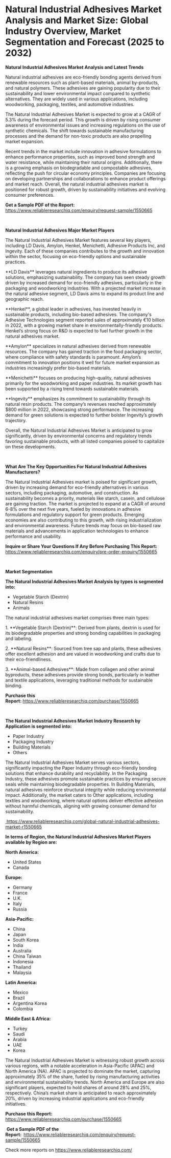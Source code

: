 <p><h1>Natural Industrial Adhesives Market Analysis and Market Size: Global Industry Overview, Market Segmentation and Forecast (2025 to 2032)</h1></p><p><strong>Natural Industrial Adhesives Market Analysis and Latest Trends</strong></p>
<p><p>Natural industrial adhesives are eco-friendly bonding agents derived from renewable resources such as plant-based materials, animal by-products, and natural polymers. These adhesives are gaining popularity due to their sustainability and lower environmental impact compared to synthetic alternatives. They are widely used in various applications, including woodworking, packaging, textiles, and automotive industries.</p><p>The Natural Industrial Adhesives Market is expected to grow at a CAGR of 5.3% during the forecast period. This growth is driven by rising consumer awareness of environmental issues and increasing regulations on the use of synthetic chemicals. The shift towards sustainable manufacturing processes and the demand for non-toxic products are also propelling market expansion.</p><p>Recent trends in the market include innovation in adhesive formulations to enhance performance properties, such as improved bond strength and water resistance, while maintaining their natural origins. Additionally, there is a growing emphasis on biodegradable and compostable adhesives, reflecting the push for circular economy principles. Companies are focusing on developing partnerships and collaborations to enhance product offerings and market reach. Overall, the natural industrial adhesives market is positioned for robust growth, driven by sustainability initiatives and evolving consumer preferences.</p></p>
<p><strong>Get a Sample PDF of the Report:&nbsp;</strong> <a href="https://www.reliableresearchiq.com/enquiry/request-sample/1550665?utm_campaign=3055&utm_medium=2&utm_source=Github&utm_content=ia&utm_term=02042025&utm_id=natural-industrial-adhesives">https://www.reliableresearchiq.com/enquiry/request-sample/1550665</a></p>
<p>&nbsp;</p>
<p><strong>Natural Industrial Adhesives Major Market Players</strong></p>
<p><p>The Natural Industrial Adhesives Market features several key players, including LD Davis, Amylon, Henkel, Menichetti, Adhesive Products Inc, and Ingevity. Each of these companies contributes to the growth and innovation within the sector, focusing on eco-friendly options and sustainable practices.</p><p>**LD Davis** leverages natural ingredients to produce its adhesive solutions, emphasizing sustainability. The company has seen steady growth driven by increased demand for eco-friendly adhesives, particularly in the packaging and woodworking industries. With a projected market increase in the natural adhesive segment, LD Davis aims to expand its product line and geographic reach.</p><p>**Henkel**, a global leader in adhesives, has invested heavily in sustainable products, including bio-based adhesives. The company's Adhesive Technologies segment reported sales of approximately €10 billion in 2022, with a growing market share in environmentally-friendly products. Henkel’s strong focus on R&D is expected to fuel further growth in the natural adhesives market.</p><p>**Amylon** specializes in natural adhesives derived from renewable resources. The company has gained traction in the food packaging sector, where compliance with safety standards is paramount. Amylon’s commitment to innovation positions it well for future market expansion as industries increasingly prefer bio-based materials.</p><p>**Menichetti** focuses on producing high-quality, natural adhesives primarily for the woodworking and paper industries. Its market growth has been supported by a rising trend towards sustainable materials. </p><p>**Ingevity** emphasizes its commitment to sustainability through its natural resin products. The company’s revenues reached approximately $800 million in 2022, showcasing strong performance. The increasing demand for green solutions is expected to further bolster Ingevity’s growth trajectory.</p><p>Overall, the Natural Industrial Adhesives Market is anticipated to grow significantly, driven by environmental concerns and regulatory trends favoring sustainable products, with all listed companies poised to capitalize on these developments.</p></p>
<p>&nbsp;</p>
<p><strong>What Are The Key Opportunities For Natural Industrial Adhesives Manufacturers?</strong></p>
<p><p>The Natural Industrial Adhesives market is poised for significant growth, driven by increasing demand for eco-friendly alternatives in various sectors, including packaging, automotive, and construction. As sustainability becomes a priority, materials like starch, casein, and cellulose are gaining traction. The market is projected to expand at a CAGR of around 6-8% over the next five years, fueled by innovations in adhesive formulations and regulatory support for green products. Emerging economies are also contributing to this growth, with rising industrialization and environmental awareness. Future trends may focus on bio-based raw materials and advancements in application technologies to enhance performance and usability.</p></p>
<p><strong>Inquire or Share Your Questions If Any Before Purchasing This Report:</strong> <a href="https://www.reliableresearchiq.com/enquiry/pre-order-enquiry/1550665?utm_campaign=3055&utm_medium=2&utm_source=Github&utm_content=ia&utm_term=02042025&utm_id=natural-industrial-adhesives">https://www.reliableresearchiq.com/enquiry/pre-order-enquiry/1550665</a></p>
<p>&nbsp;</p>
<p><strong>Market Segmentation</strong></p>
<p><strong>The Natural Industrial Adhesives Market Analysis by types is segmented into:</strong></p>
<p><ul><li>Vegetable Starch (Dextrin)</li><li>Natural Resins</li><li>Animals</li></ul></p>
<p><p>The natural industrial adhesives market comprises three main types: </p><p>1. **Vegetable Starch (Dextrin)**: Derived from plants, dextrin is used for its biodegradable properties and strong bonding capabilities in packaging and labeling. </p><p>2. **Natural Resins**: Sourced from tree sap and plants, these adhesives offer excellent adhesion and are valued in woodworking and crafts due to their eco-friendliness.</p><p>3. **Animal-based Adhesives**: Made from collagen and other animal byproducts, these adhesives provide strong bonds, particularly in leather and textile applications, leveraging traditional methods for sustainable binding.</p></p>
<p><strong>Purchase this Report:&nbsp;</strong><a href="https://www.reliableresearchiq.com/purchase/1550665?utm_campaign=3055&utm_medium=2&utm_source=Github&utm_content=ia&utm_term=02042025&utm_id=natural-industrial-adhesives">https://www.reliableresearchiq.com/purchase/1550665</a></p>
<p>&nbsp;</p>
<p><strong>The Natural Industrial Adhesives Market Industry Research by Application is segmented into:</strong></p>
<p><ul><li>Paper Industry</li><li>Packaging Industry</li><li>Building Materials</li><li>Others</li></ul></p>
<p><p>The Natural Industrial Adhesives Market serves various sectors, significantly impacting the Paper Industry through eco-friendly bonding solutions that enhance durability and recyclability. In the Packaging Industry, these adhesives promote sustainable practices by ensuring secure seals while maintaining biodegradable properties. In Building Materials, natural adhesives reinforce structural integrity while reducing environmental impact. Additionally, the market caters to Other applications, including textiles and woodworking, where natural options deliver effective adhesion without harmful chemicals, aligning with growing consumer demand for sustainability.</p></p>
<p><a href="https://www.reliableresearchiq.com/global-natural-industrial-adhesives-market-r1550665?utm_campaign=3055&utm_medium=2&utm_source=Github&utm_content=ia&utm_term=02042025&utm_id=natural-industrial-adhesives">&nbsp;https://www.reliableresearchiq.com/global-natural-industrial-adhesives-market-r1550665</a></p>
<p><strong>In terms of Region, the Natural Industrial Adhesives Market Players available by Region are:</strong></p>
<p>
    <p> <strong> North America: </strong>
        <ul>
            <li>United States</li>
            <li>Canada</li>
        </ul>
        </p> 
    <p> <strong> Europe: </strong>
        <ul>
            <li>Germany</li>
            <li>France</li>
            <li>U.K.</li>
            <li>Italy</li>
            <li>Russia</li>
        </ul>
        </p> 
    <p> <strong> Asia-Pacific: </strong>
        <ul>
            <li>China</li>
            <li>Japan</li>
            <li>South Korea</li>
            <li>India</li>
            <li>Australia</li>
            <li>China Taiwan</li>
            <li>Indonesia</li>
            <li>Thailand</li>
            <li>Malaysia</li>
        </ul>
        </p> 
    <p> <strong> Latin America: </strong>
        <ul>
            <li>Mexico</li>
            <li>Brazil</li>
            <li>Argentina Korea</li>
            <li>Colombia</li>
        </ul>
        </p> 
    <p> <strong> Middle East & Africa: </strong>
        <ul>
            <li>Turkey</li>
            <li>Saudi</li>
            <li>Arabia</li>
            <li>UAE</li>
            <li>Korea</li>
        </ul>
    </p>
    </p>
<p><p>The Natural Industrial Adhesives Market is witnessing robust growth across various regions, with a notable acceleration in Asia-Pacific (APAC) and North America (NA). APAC is projected to dominate the market, capturing approximately 35% of the share, fueled by rising manufacturing activities and environmental sustainability trends. North America and Europe are also significant players, expected to hold shares of around 28% and 25%, respectively. China’s market share is anticipated to reach approximately 20%, driven by increasing industrial applications and eco-friendly initiatives.</p></p>
<p><strong>Purchase this Report: </strong><a href="https://www.reliableresearchiq.com/purchase/1550665?utm_campaign=3055&utm_medium=2&utm_source=Github&utm_content=ia&utm_term=02042025&utm_id=natural-industrial-adhesives">https://www.reliableresearchiq.com/purchase/1550665</a></p>
<p>&nbsp;<strong>Get a Sample PDF of the Report:&nbsp;&nbsp;</strong><a href="https://www.reliableresearchiq.com/enquiry/request-sample/1550665?utm_campaign=3055&utm_medium=2&utm_source=Github&utm_content=ia&utm_term=02042025&utm_id=natural-industrial-adhesives">https://www.reliableresearchiq.com/enquiry/request-sample/1550665</a></p>
<p><strong></strong></p>
<p>Check more reports on <a href="https://www.reliableresearchiq.com/?utm_campaign=3055&utm_medium=2&utm_source=Github&utm_content=ia&utm_term=02042025&utm_id=natural-industrial-adhesives">https://www.reliableresearchiq.com/</a></p>